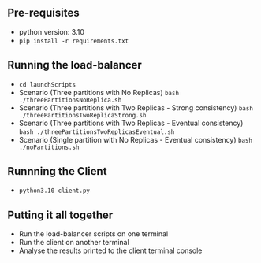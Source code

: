 ## Pre-requisites
- python version: 3.10
- `pip install -r requirements.txt`
## Running the load-balancer
- `cd launchScripts`
- Scenario (Three partitions with No Replicas) `bash ./threePartitionsNoReplica.sh`
- Scenario (Three partitions with Two Replicas - Strong consistency) `bash ./threePartitionsTwoReplicaStrong.sh`
- Scenario (Three partitions with Two Replicas - Eventual consistency) `bash ./threePartitionsTwoReplicasEventual.sh`
- Scenario (Single partition with No Replicas - Eventual consistency) `bash ./noPartitions.sh`

## Runnning the Client
- `python3.10 client.py`

## Putting it all together
- Run the load-balancer scripts on one terminal
- Run the client on another terminal
- Analyse the results printed to the client terminal console
